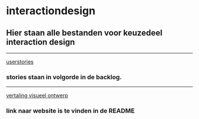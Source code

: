 # interactiondesign 
## Hier staan alle bestanden voor keuzedeel interaction design


---

[userstories]( https://trello.com/b/lCToHUnu/f2m6bo-e-commerce)
### stories staan in volgorde in de backlog.

---

[vertaling visueel ontwerp]( https://github.com/ScottZ2004/F2M6Wordpress)
### link naar website is te vinden in de README


